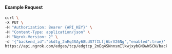 <!-- Code generated for API Clients. DO NOT EDIT. -->

#### Example Request

```bash
curl \
-X PUT \
-H "Authorization: Bearer {API_KEY}" \
-H "Content-Type: application/json" \
-H "Ngrok-Version: 2" \
-d '{"backend_id":"bkdtg_2nEq4SAy68LdS7fILfj6brV26Ng","enabled":true}' \
https://api.ngrok.com/edges/tcp/edgtcp_2nEq4SNnnsmIlkwjxybGN9wWSCN/backend
```
